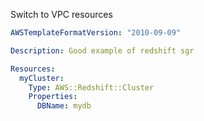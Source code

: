 
Switch to VPC resources

```yaml
AWSTemplateFormatVersion: "2010-09-09"

Description: Good example of redshift sgr

Resources:
  myCluster:
    Type: AWS::Redshift::Cluster
    Properties:
      DBName: mydb
```


